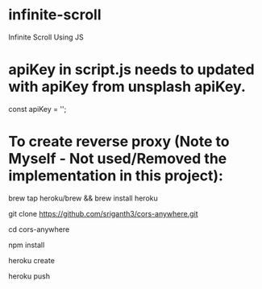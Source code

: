 # infinite-scroll
Infinite Scroll Using JS

# apiKey in script.js needs to updated with apiKey from unsplash apiKey.
const apiKey = '';


# To create reverse proxy (Note to Myself - Not used/Removed the implementation in this project):

brew tap heroku/brew && brew install heroku

git clone https://github.com/sriganth3/cors-anywhere.git

cd cors-anywhere

npm install

heroku create

heroku push